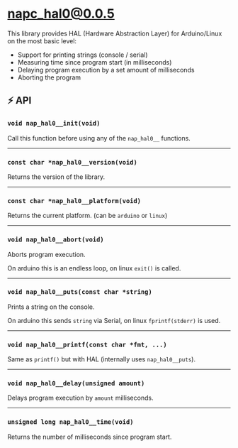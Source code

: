 # napc_hal0@0.0.5

This library provides HAL (Hardware Abstraction Layer) for Arduino/Linux on the most basic level:

- Support for printing strings (console / serial)
- Measuring time since program start (in milliseconds)
- Delaying program execution by a set amount of milliseconds
- Aborting the program

## ⚡ API

### `void nap_hal0__init(void)`

Call this function before using any of the `nap_hal0__` functions.

---

### `const char *nap_hal0__version(void)`

Returns the version of the library.

---

### `const char *nap_hal0__platform(void)`

Returns the current platform. (can be `arduino` or `linux`)

---

### `void nap_hal0__abort(void)`

Aborts program execution.

On arduino this is an endless loop, on linux `exit()` is called.

---

### `void nap_hal0__puts(const char *string)`

Prints a string on the console.

On arduino this sends `string` via Serial, on linux `fprintf(stderr)` is used.

---

### `void nap_hal0__printf(const char *fmt, ...)`

Same as `printf()` but with HAL (internally uses `nap_hal0__puts`).

---

### `void nap_hal0__delay(unsigned amount)`

Delays program execution by `amount` milliseconds.

---

### `unsigned long nap_hal0__time(void)`

Returns the number of milliseconds since program start.
